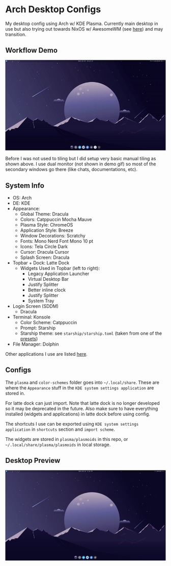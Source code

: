 # Arch Desktop Configs
My desktop config using Arch w/ KDE Plasma. Currently main desktop in use but also trying out towards NixOS w/ AwesomeWM (see [here](https://github.com/jamesyoung-15/nix-os-configs)) and may transition.


## Workflow Demo
![](./assets/demo.gif)

Before I was not used to tiling but I did setup very basic manual tiling as shown above. I use dual monitor (not shown in demo gif) so most of the secondary windows go there (like chats, documentations, etc).


## System Info
- OS: Arch
- DE: KDE
- Appearance:
    - Global Theme: Dracula
    - Colors: Catppuccin Mocha Mauve
    - Plasma Style: ChromeOS
    - Application Style: Breeze
    - Window Decorations: Scratchy
    - Fonts: Mono Nerd Font Mono 10 pt
    - Icons: Tela Circle Dark
    - Cursor: Dracula Cursor
    - Splash Screen: Dracula
- Topbar + Dock: Latte Dock
    - Widgets Used in Topbar (left to right):
        - Legacy Application Launcher
        - Virtual Desktop Bar
        - Justify Splitter
        - Better inline clock
        - Justify Splitter
        - System Tray
- Login Screen (SDDM)
    - Dracula
- Terminal: Konsole
    - Color Scheme: Catppuccin
    - Prompt: Starship
    - Starship theme: see `starship/starship.toml` (taken from one of the [presets](https://starship.rs/presets/#nerd-font-symbols))
- File Manager: Dolphin

Other applications I use are listed [here](https://github.com/jamesyoung-15/nix-os-configs?tab=readme-ov-file#my-other-commonly-used-applications).

## Configs
The `plasma` and `color-schemes` folder goes into `~/.local/share`. These are where the `Appearance` stuff in the `KDE system settings application` are stored in.

For latte dock can just import. Note that latte dock is no longer developed so it may be deprecated in the future. Also make sure to have everything installed (widgets and applications) in latte dock before using config.

The shortcuts I use can be exported using `KDE system settings application` in `shortcuts` section and `import scheme`. 

The widgets are stored in `plasma/plasmoids` in this repo, or `~/.local/share/plasma/plasmoids` in local storage.

## Desktop Preview
![](./assets/20240216_OldDesktop.png)